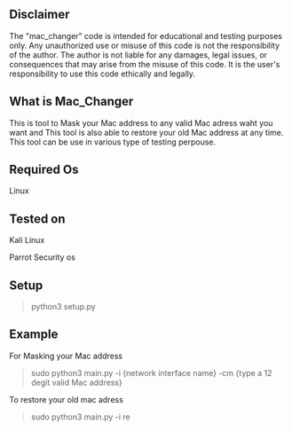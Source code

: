 ## Disclaimer
The "mac_changer" code is intended for educational and testing purposes only. Any unauthorized use or misuse of this code is not the responsibility of the author. The author is not liable for any damages, legal issues, or consequences that may arise from the misuse of this code. It is the user's responsibility to use this code ethically and legally.

## What is Mac_Changer

This is tool to Mask your Mac address to any valid Mac adress waht you want and This tool is also able to restore your old Mac address at any time.
This tool can be use in various type of testing perpouse.
## Required Os
Linux
## Tested on
Kali Linux

Parrot Security os

## Setup
> python3 setup.py


## Example
 For Masking your Mac address
 >sudo python3 main.py -i {network interface name} -cm {type a 12 degit valid Mac address}
 
 To restore your old mac adress
 >sudo python3 main.py -i re
 


